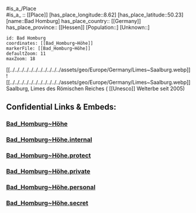 ﻿---
location: [50.23,8.62] 
mapzoom: [7,12] 
mapmarker: city 
type: City
tags:
- geo/City


SpocWebEntityId: 28964
isDeleted: false
confidential: public

---


#is_a_/Place  
#is_a_ :: [[Place]] 
[has_place_longitude::8.62] 
[has_place_latitude::50.23] 
[name::Bad Homburg] 
has_place_country:: [[Germany]]  
has_place_province:: [[Hessen]] 
[Population::] 
[Unknown::] 


```leaflet
id: Bad Homburg
coordinates: [[Bad_Homburg~Höhe]] 
markerFile: [[Bad_Homburg~Höhe]] 
defaultZoom: 11 
maxZoom: 18
```



[[../../../../../../../../../../../assets/geo/Europe/Germany/Limes~Saalburg.webp]] 
![[../../../../../../../../../../../assets/geo/Europe/Germany/Limes~Saalburg.webp]] 
Saalburg, Limes des Römischen Reiches ( [[Unesco]] Welterbe seit 2005) 


## Confidential Links & Embeds: 

### [Bad_Homburg~Höhe](/_public/Earth/Continent/Europe/Europe~Central/Germany/Germany~West/Hessen/counties~Hessen/Hochtaunuskreis/cities~Hochtaunuskreis/Bad_Homburg~Höhe.md) 

### [Bad_Homburg~Höhe.internal](/_internal/Earth/Continent/Europe/Europe~Central/Germany/Germany~West/Hessen/counties~Hessen/Hochtaunuskreis/cities~Hochtaunuskreis/Bad_Homburg~Höhe.internal.md) 

### [Bad_Homburg~Höhe.protect](/_protect/Earth/Continent/Europe/Europe~Central/Germany/Germany~West/Hessen/counties~Hessen/Hochtaunuskreis/cities~Hochtaunuskreis/Bad_Homburg~Höhe.protect.md) 

### [Bad_Homburg~Höhe.private](/_private/Earth/Continent/Europe/Europe~Central/Germany/Germany~West/Hessen/counties~Hessen/Hochtaunuskreis/cities~Hochtaunuskreis/Bad_Homburg~Höhe.private.md) 

### [Bad_Homburg~Höhe.personal](/_personal/Earth/Continent/Europe/Europe~Central/Germany/Germany~West/Hessen/counties~Hessen/Hochtaunuskreis/cities~Hochtaunuskreis/Bad_Homburg~Höhe.personal.md) 

### [Bad_Homburg~Höhe.secret](/_secret/Earth/Continent/Europe/Europe~Central/Germany/Germany~West/Hessen/counties~Hessen/Hochtaunuskreis/cities~Hochtaunuskreis/Bad_Homburg~Höhe.secret.md) 
